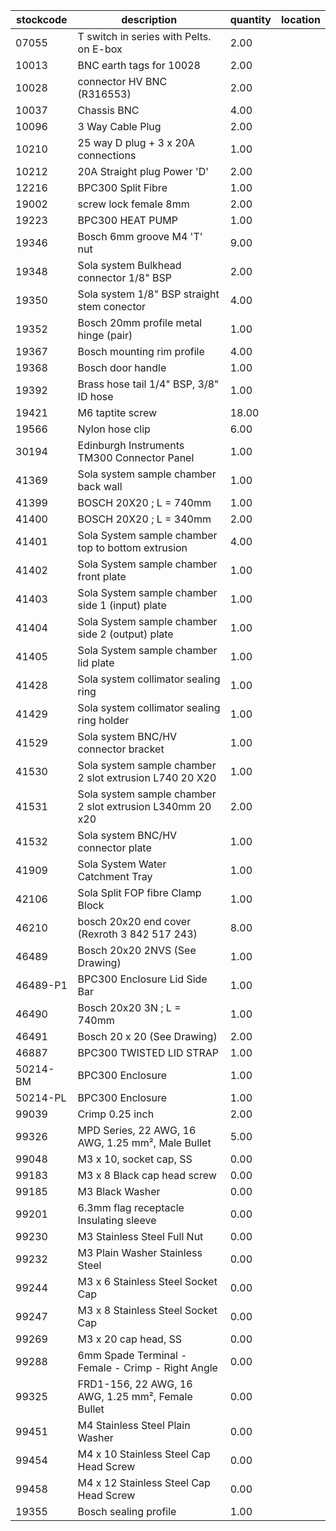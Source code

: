|stockcode|description|quantity|location|
|---------|-----------|--------|--------|
|07055|T switch in series with Pelts. on E-box|2.00||
|10013|BNC earth tags for 10028|2.00||
|10028|connector HV BNC (R316553)|2.00||
|10037|Chassis BNC|4.00||
|10096|3 Way Cable Plug|2.00||
|10210|25 way D plug + 3 x 20A connections|1.00||
|10212|20A Straight plug Power 'D'|2.00||
|12216|BPC300 Split Fibre|1.00||
|19002|screw lock female 8mm|2.00||
|19223|BPC300 HEAT PUMP|1.00||
|19346|Bosch 6mm groove M4 'T' nut|9.00||
|19348|Sola system Bulkhead connector 1/8" BSP|2.00||
|19350|Sola system 1/8" BSP straight stem conector|4.00||
|19352|Bosch 20mm profile metal hinge (pair)|1.00||
|19367|Bosch mounting rim profile|4.00||
|19368|Bosch door handle|1.00||
|19392|Brass hose tail 1/4" BSP, 3/8" ID hose|1.00||
|19421|M6 taptite screw|18.00||
|19566|Nylon hose clip|6.00||
|30194|Edinburgh Instruments TM300 Connector Panel|1.00||
|41369|Sola system sample chamber back wall|1.00||
|41399|BOSCH 20X20 ; L = 740mm|1.00||
|41400|BOSCH 20X20 ; L = 340mm|2.00||
|41401|Sola System sample chamber top to bottom extrusion|4.00||
|41402|Sola System sample chamber front plate|1.00||
|41403|Sola System sample chamber side 1 (input) plate|1.00||
|41404|Sola System sample chamber side 2 (output) plate|1.00||
|41405|Sola System sample chamber lid plate|1.00||
|41428|Sola system collimator sealing ring|1.00||
|41429|Sola system collimator sealing ring holder|1.00||
|41529|Sola system BNC/HV connector bracket|1.00||
|41530|Sola system sample chamber 2 slot extrusion L740 20 X20|1.00||
|41531|Sola system sample chamber 2 slot extrusion L340mm 20 x20|2.00||
|41532|Sola system BNC/HV connector plate|1.00||
|41909|Sola System Water Catchment Tray|1.00||
|42106|Sola Split FOP fibre Clamp Block|1.00||
|46210|bosch 20x20 end cover (Rexroth 3 842 517 243)|8.00||
|46489|Bosch 20x20 2NVS (See Drawing)|1.00||
|46489-P1|BPC300 Enclosure Lid Side Bar|1.00||
|46490|Bosch 20x20 3N ; L = 740mm|1.00||
|46491|Bosch 20 x 20 (See Drawing)|2.00||
|46887|BPC300 TWISTED LID STRAP|1.00||
|50214-BM|BPC300 Enclosure|1.00||
|50214-PL|BPC300 Enclosure|1.00||
|99039|Crimp 0.25 inch|2.00||
|99326|MPD Series, 22 AWG, 16 AWG, 1.25 mm², Male Bullet|5.00||
|99048|M3 x 10, socket cap, SS|0.00||
|99183|M3 x 8 Black cap head screw|0.00||
|99185|M3 Black Washer|0.00||
|99201|6.3mm flag receptacle Insulating sleeve|0.00||
|99230|M3 Stainless Steel Full Nut|0.00||
|99232|M3 Plain Washer Stainless Steel|0.00||
|99244|M3 x 6 Stainless Steel Socket Cap|0.00||
|99247|M3 x 8 Stainless Steel Socket Cap|0.00||
|99269|M3 x 20 cap head, SS|0.00||
|99288|6mm Spade Terminal - Female - Crimp - Right Angle|0.00||
|99325|FRD1-156, 22 AWG, 16 AWG, 1.25 mm², Female Bullet|0.00||
|99451|M4 Stainless Steel Plain Washer|0.00||
|99454|M4 x 10 Stainless Steel Cap Head Screw|0.00||
|99458|M4 x 12 Stainless Steel Cap Head Screw|0.00||
|19355|Bosch sealing profile|1.00||
